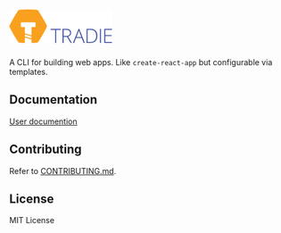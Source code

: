 # <a href="https://github.com/jameslnewell/tradie"><img alt="tradie" src="./logo.png" height="60px" /></a>

A CLI for building web apps. Like `create-react-app` but configurable via templates.

## Documentation

[User documention](packages/tradie)

## Contributing

Refer to [CONTRIBUTING.md](CONTRIBUTING.md).

## License

MIT License